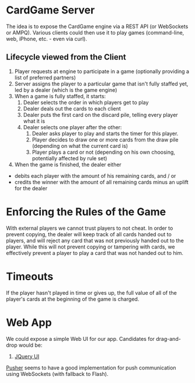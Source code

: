 CardGame Server
===============

The idea is to expose the CardGame engine via a REST API (or WebSockets or AMPQ). Various clients could then use it to play games (command-line, web, iPhone, etc. - even via curl).

Lifecycle viewed from the Client
--------------------------------
1. Player requests at engine to participate in a game (optionally providing a list of preferred partners)
1. Server assigns the player to a particular game that isn't fully staffed yet, led by a dealer (which is the game engine)
1. When a game is fully staffed, it starts:
    1. Dealer selects the order in which players get to play
    1. Dealer deals out the cards to each client
    1. Dealer puts the first card on the discard pile, telling every player what it is
    1. Dealer selects one player after the other:
        1. Dealer asks player to play and starts the timer for this player.
        1. Player decides to draw one or more cards from the draw pile (depending on what the current card is)
        1. Player plays a card or not (depending on his own choosing, potentially affected by rule set)
1. When the game is finished, the dealer either
  * debits each player with the amount of his remaining cards, and / or
  * credits the winner with the amount of all remaining cards minus an uplift for the dealer

Enforcing the Rules of the Game
===============================
With external players we cannot trust players to not cheat. In order to prevent copying, the dealer will keep track of all cards handed out to players, and will reject any card that was not previously handed out to the player. While this will not prevent copying or tampering with cards, we effectively prevent a player to play a card that was not handed out to him.

Timeouts
========
If the player hasn't played in time or gives up, the full value of all of the player's cards at the beginning of the game is charged.

Web App
=======
We could expose a simple Web UI for our app. Candidates for drag-and-drop would be:

1. [JQuery UI](http://jqueryui.com/demos/droppable/#photo-manager)

[Pusher](http://pusher.com/) seems to have a good implementation for push communication using WebSockets (with fallback to Flash).